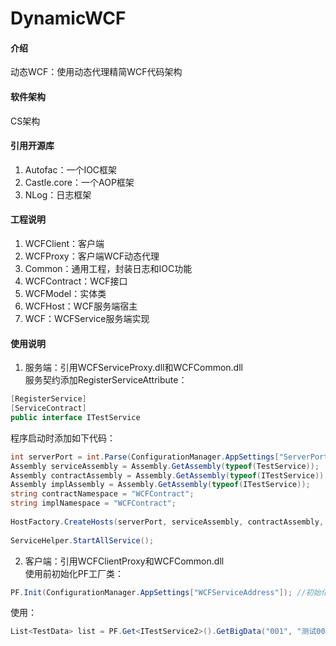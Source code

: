 # DynamicWCF

#### 介绍
动态WCF：使用动态代理精简WCF代码架构


#### 软件架构
CS架构


#### 引用开源库

1.  Autofac：一个IOC框架
2.  Castle.core：一个AOP框架
3.  NLog：日志框架


#### 工程说明

1.  WCFClient：客户端
2.  WCFProxy：客户端WCF动态代理
3.  Common：通用工程，封装日志和IOC功能
4.  WCFContract：WCF接口
5.  WCFModel：实体类
6.  WCFHost：WCF服务端宿主
7.  WCF：WCFService服务端实现


#### 使用说明

1.  服务端：引用WCFServiceProxy.dll和WCFCommon.dll  
服务契约添加RegisterServiceAttribute：  
```C#  
[RegisterService]  
[ServiceContract]  
public interface ITestService  
```  
程序启动时添加如下代码：  
```C#  
int serverPort = int.Parse(ConfigurationManager.AppSettings["ServerPort"]);  
Assembly serviceAssembly = Assembly.GetAssembly(typeof(TestService));  
Assembly contractAssembly = Assembly.GetAssembly(typeof(ITestService));  
Assembly implAssembly = Assembly.GetAssembly(typeof(ITestService));  
string contractNamespace = "WCFContract";  
string implNamespace = "WCFContract";  
  
HostFactory.CreateHosts(serverPort, serviceAssembly, contractAssembly, implAssembly, contractNamespace, implNamespace);  
  
ServiceHelper.StartAllService();  
```  

2.  客户端：引用WCFClientProxy和WCFCommon.dll  
使用前初始化PF工厂类：  
```C#  
PF.Init(ConfigurationManager.AppSettings["WCFServiceAddress"]); //初始化PF  
```  
使用：  
```C#  
List<TestData> list = PF.Get<ITestService2>().GetBigData("001", "测试001");  
```  





